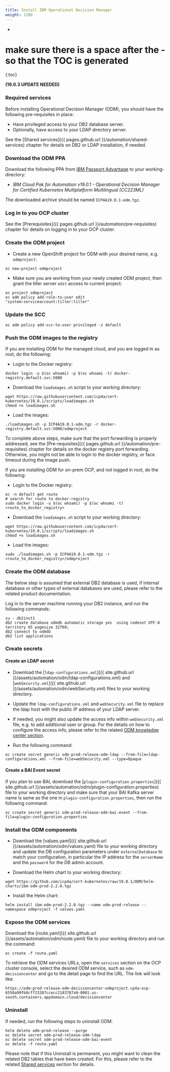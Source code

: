 ```yaml
---
title: Install IBM Operational Decision Manager
weight: 1200
---
```

- 
# make sure there is a space after the - so that the TOC is generated
{:toc}

**(19.0.3 UPDATE NEEDED)**

### Required services
Before installing Operational Decision Manager (ODM), you should have the following pre-requisites in place:

- Have privileged access to your DB2 database server. 
- Optionally, have access to your LDAP directory server.

See the [Shared services]({{ pages.github.url }}/automation/shared-services) chapter for details on DB2 or LDAP installation, if needed.

### Download the ODM PPA 
Download the following PPA from [IBM Passport Advantage](https://www.ibm.com/software/passportadvantage) to your working-directory:

- *IBM Cloud Pak for Automation v19.0.1 - Operational Decision Manager for Certified Kubernetes Multiplatform Multilingual (CC223ML)*

The downloaded archive should be named `ICP4A19.0.1-odm.tgz`.

### Log in to you OCP cluster
See the [Prerequisites]({{ pages.github.url }}/automation/pre-requisites) chapter for details on logging in to your OCP cluster.

### Create the ODM project
- Create a new OpenShift project for ODM with your desired name, e.g. `odmproject`:
```
oc new-project odmproject
```
- Make sure you are working from your newly created ODM project, then grant the tiller server `edit` access to current project:
```
oc project odmproject
oc adm policy add-role-to-user edit "system:serviceaccount:tiller:tiller"
```

### Update the SCC
```
oc adm policy add-scc-to-user privileged -z default
```

### Push the ODM images to the registry
If you are installing ODM for the managed cloud, and you are logged in as root, do the following:
- Login to the Docker registry:
```
docker login -u $(oc whoami) -p $(oc whoami -t) docker-registry.default.svc:5000
```
- Download the `loadimages.sh` script to your working directory:
```
wget https://raw.githubusercontent.com/icp4a/cert-kubernetes/19.0.1/scripts/loadimages.sh
chmod +x loadimages.sh
```
- Load the images:
```
./loadimages.sh -p ICP4A19.0.1-odm.tgz -r docker-registry.default.svc:5000/odmproject
```
To complete above steps, make sure that the port forwarding is properly addressed, see the [Pre-requisites]({{ pages.github.url }}/automation/pre-requisites) chapter for details on the docker registry port forwarding. Otherwise, you might not be able to login to the docker registry, or face timeout during the image push.

If you are installing ODM for on-prem OCP, and not logged in root, do the following:
- Login to the Docker registry:
```
oc -n default get route
# search for route to docker-registry
sudo docker login -u $(oc whoami) -p $(oc whoami -t) <route_to_docker_registry>
```
- Download the `loadimages.sh` script to your working directory:
```
wget https://raw.githubusercontent.com/icp4a/cert-kubernetes/19.0.1/scripts/loadimages.sh
chmod +x loadimages.sh
```
- Load the images:
```
sudo ./loadimages.sh -p ICP4A19.0.1-odm.tgz -r <route_to_docker_registry>/odmproject
```

### Create the ODM database
The below step is assumed that external DB2 database is used, if internal database or other types of external databases are used, please refer to the related product documentation.

Log in to the server machine running your DB2 instance, and run the following commands:
```
su - db2inst1
db2 create database odmdb automatic storage yes  using codeset UTF-8 territory US pagesize 32768;
db2 connect to odmdb
db2 list applications
```

### Create secrets

#### Create an LDAP secret
- Download the [`ldap-configurations.xml`]({{ site.github.url }}/assets/automation/odm/ldap-configurations.xml) and [`webSecurity.xml`]({{ site.github.url }}/assets/automation/odm/webSecurity.xml) files to your working directory.

- Update the `ldap-configurations.xml` and `webSecurity.xml` file to replace the ldap host with the public IP address of your LDAP server.

- If needed, you might also update the access info within `webSecurity.xml` file, e.g. to add additional user or group. For the details on how to configure the access info, please refer to the related [ODM knowledge center section](https://www.ibm.com/support/knowledgecenter/en/SSYHZ8_19.0.x/com.ibm.dba.install/k8s_topics/tsk_config_user_access.html).

- Run the following command:
```
oc create secret generic odm-prod-release-odm-ldap --from-file=ldap-configurations.xml --from-file=webSecurity.xml --type=Opaque
```

#### Create a BAI Event secret
If you plan to use BAI, download the [`plugin-configuration.properties`]({{ site.github.url }}/assets/automation/odm/plugin-configuration.properties) file to your working directory and make sure that your BAI Kafka server name is same as the one in `plugin-configuration.properties`, then run the following command:
```
oc create secret generic odm-prod-release-odm-bai-event --from-file=plugin-configuration.properties
```

### Install the ODM components
- Download the [values.yaml]({{ site.github.url }}/assets/automation/odm/values.yaml) file to your working directory and update the DB configuration parameters under `externalDatabase` to match your configuration, in particular the IP address for the `serverName` and the `password` for the DB admin account.

- Download the Helm chart to your working directory:
```
wget https://github.com/icp4a/cert-kubernetes/raw/19.0.1/ODM/helm-charts/ibm-odm-prod-2.2.0.tgz
```

- Install the Helm chart:
```
helm install ibm-odm-prod-2.2.0.tgz --name odm-prod-release --namespace odmproject -f values.yaml
```

### Expose the ODM services
Download the [route.yaml]({{ site.github.url }}/assets/automation/odm/route.yaml) file to your working directory and run the command:
```
oc create -f route.yaml
```

To retrieve the ODM services URLs, open the `services` section on the OCP cluster console, select the desired ODM service, such as `odm-decisioncenter` and go to the detail page to find the URL. The link will look like:
```
https://odm-prod-release-odm-decisioncenter-odmproject.cp4a-ocp-6550a99fb8cff23207ccecc2183787a9-0001.us-south.containers.appdomain.cloud/decisioncenter
```

### Uninstall
If needed, run the following steps to uninstall ODM:
```
helm delete odm-prod-release --purge
oc delete secret odm-prod-release-odm-ldap
oc delete secret odm-prod-release-odm-bai-event
oc delete -f route.yaml
```

Please note that if this Uninstall is permanent, you might want to clean the related DB2 tables that have been created. For this, please refer to the related [Shared services](./shared-services.md) section for details.
